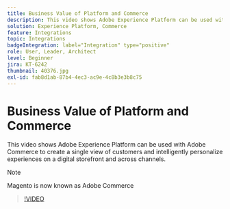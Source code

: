 ```yaml
---
title: Business Value of Platform and Commerce
description: This video shows Adobe Experience Platform can be used with Magento Commerce to create a single view of customers and intelligently personalize experiences on a digital storefront and across channels.
solution: Experience Platform, Commerce
feature: Integrations
topic: Integrations
badgeIntegration: label="Integration" type="positive"
role: User, Leader, Architect
level: Beginner
jira: KT-6242
thumbnail: 40376.jpg
exl-id: fab8d1ab-87b4-4ec3-ac9e-4c8b3e3b8c75
---
```

# Business Value of Platform and Commerce

This video shows Adobe Experience Platform can be used with Adobe Commerce to create a single view of customers and intelligently personalize experiences on a digital storefront and across channels.

>[!NOTE]
>
> Magento is now known as Adobe Commerce

>[!VIDEO](https://video.tv.adobe.com/v/40376?learn=on&enablevpops)

